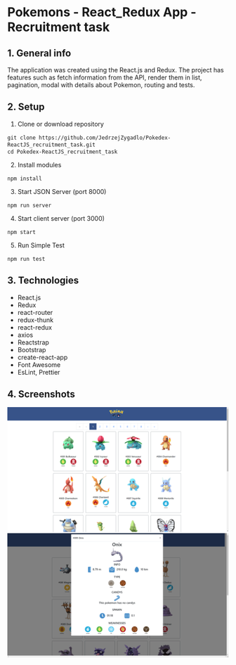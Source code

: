 # Pokemons - React_Redux App - Recruitment task

## 1. General info
The application was created using the React.js and Redux. The project has features such as fetch information from the API, render them in list, pagination, modal with details about Pokemon, routing and tests. 
## 2. Setup
 1. Clone or download repository
 ```
 git clone https://github.com/JedrzejZygadlo/Pokedex-ReactJS_recruitment_task.git
 cd Pokedex-ReactJS_recruitment_task
 ```
 2. Install modules
 ```
 npm install
 ```
 3. Start JSON Server (port 8000)
 ```
 npm run server
 ```
 4. Start client server (port 3000)
 ```
 npm start 
 ```
 5. Run Simple Test
 ```
 npm run test
 ```
 
## 3. Technologies
* React.js
* Redux
* react-router
* redux-thunk
* react-redux
* axios
* Reactstrap
* Bootstrap
* create-react-app
* Font Awesome
* EsLint, Prettier

## 4. Screenshots
![PokemonsList](./screenshots/screen1.jpg)
![SinglePokemonInfo](./screenshots/screen2.jpg)

